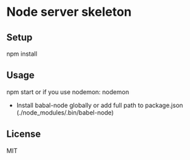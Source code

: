 # Node server skeleton

## Setup
npm install

## Usage
npm start
or if you use nodemon:
nodemon


- Install babal-node globally or add full path to package.json (./node_modules/.bin/babel-node)


## License
MIT
